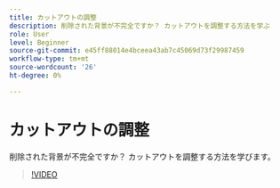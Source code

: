 ```yaml
---
title: カットアウトの調整
description: 削除された背景が不完全ですか？ カットアウトを調整する方法を学ぶ
role: User
level: Beginner
source-git-commit: e45ff88014e4bceea43ab7c45069d73f29987459
workflow-type: tm+mt
source-wordcount: '26'
ht-degree: 0%

---
```


# カットアウトの調整

削除された背景が不完全ですか？ カットアウトを調整する方法を学びます。

>[!VIDEO](https://video.tv.adobe.com/v/3420221?quality=12&learn=on&hidetitle=true)
